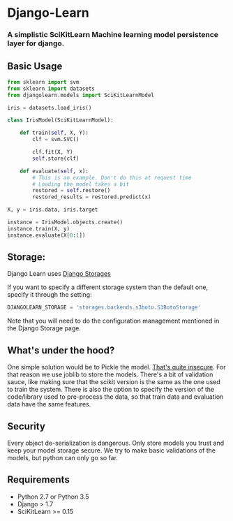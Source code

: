 # Django-Learn
### A simplistic SciKitLearn Machine learning model persistence layer for django.


## Basic Usage
```py
from sklearn import svm
from sklearn import datasets
from djangolearn.models import SciKitLearnModel

iris = datasets.load_iris()

class IrisModel(SciKitLearnModel):

    def train(self, X, Y):
        clf = svm.SVC()

        clf.fit(X, Y)
        self.store(clf)

    def evaluate(self, x):
        # This is an example. Don't do this at request time
        # Loading the model takes a bit
        restored = self.restore()
        restored_results = restored.predict(x)

X, y = iris.data, iris.target

instance = IrisModel.objects.create()
instance.train(X, y)
instance.evaluate(X[0:1])
```

## Storage:

Django Learn uses [Django Storages](https://github.com/jschneier/django-storages)

If you want to specify a different storage system than the default one,
specify it through the setting:

```py
DJANGOLEARN_STORAGE = 'storages.backends.s3boto.S3BotoStorage'
```

Note that you will need to do the configuration management mentioned in the
Django Storage page.

## What's under the hood?

One simple solution would be to Pickle the model. [That's quite insecure](http://pyvideo.org/pycon-us-2014/pickles-are-for-delis-not-software.html).
For that reason we use joblib to store the models. There's a bit of validation sauce,
like making sure that the scikit version is the same as the one used to
train the system. There is also the option to specify the version of the
code/library used to pre-process the data, so that train data and evaluation
data have the same features.

## Security
Every object de-serialization is dangerous. Only store models you trust and
keep your model storage secure.
We try to make basic validations of the models, but python can only go so far.


## Requirements
* Python 2.7 or Python 3.5
* Django > 1.7
* SciKitLearn >= 0.15
